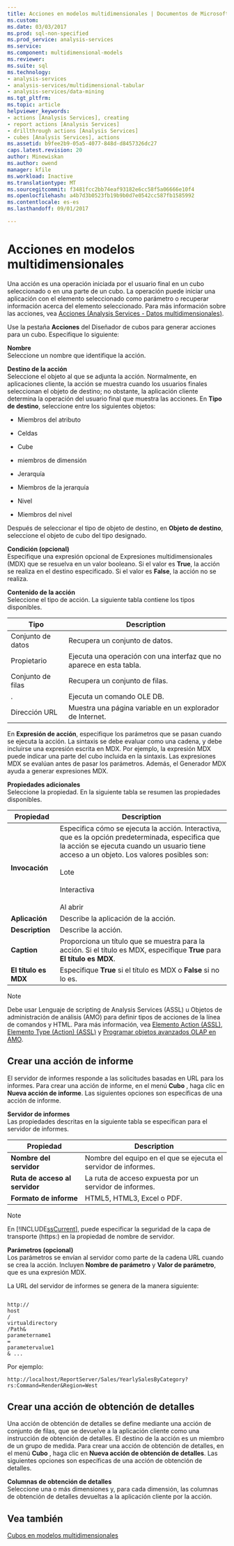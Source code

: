 ```yaml
---
title: Acciones en modelos multidimensionales | Documentos de Microsoft
ms.custom: 
ms.date: 03/03/2017
ms.prod: sql-non-specified
ms.prod_service: analysis-services
ms.service: 
ms.component: multidimensional-models
ms.reviewer: 
ms.suite: sql
ms.technology:
- analysis-services
- analysis-services/multidimensional-tabular
- analysis-services/data-mining
ms.tgt_pltfrm: 
ms.topic: article
helpviewer_keywords:
- actions [Analysis Services], creating
- report actions [Analysis Services]
- drillthrough actions [Analysis Services]
- cubes [Analysis Services], actions
ms.assetid: b9fee2b9-05a5-4077-848d-d8457326dc27
caps.latest.revision: 20
author: Minewiskan
ms.author: owend
manager: kfile
ms.workload: Inactive
ms.translationtype: MT
ms.sourcegitcommit: f3481fcc2bb74eaf93182e6cc58f5a06666e10f4
ms.openlocfilehash: a4b7d3b0523fb19b9b0d7e0542cc587fb1585992
ms.contentlocale: es-es
ms.lasthandoff: 09/01/2017

---
```

# <a name="actions-in-multidimensional-models"></a>Acciones en modelos multidimensionales
  Una acción es una operación iniciada por el usuario final en un cubo seleccionado o en una parte de un cubo. La operación puede iniciar una aplicación con el elemento seleccionado como parámetro o recuperar información acerca del elemento seleccionado. Para más información sobre las acciones, vea [Acciones &#40;Analysis Services - Datos multidimensionales&#41;](../../analysis-services/multidimensional-models/actions-analysis-services-multidimensional-data.md).  
  
 Use la pestaña **Acciones** del Diseñador de cubos para generar acciones para un cubo. Especifique lo siguiente:  
  
 **Nombre**  
 Seleccione un nombre que identifique la acción.  
  
 **Destino de la acción**  
 Seleccione el objeto al que se adjunta la acción. Normalmente, en aplicaciones cliente, la acción se muestra cuando los usuarios finales seleccionan el objeto de destino; no obstante, la aplicación cliente determina la operación del usuario final que muestra las acciones. En **Tipo de destino**, seleccione entre los siguientes objetos:  
  
-   Miembros del atributo  
  
-   Celdas  
  
-   Cube  
  
-   miembros de dimensión  
  
-   Jerarquía  
  
-   Miembros de la jerarquía  
  
-   Nivel  
  
-   Miembros del nivel  
  
 Después de seleccionar el tipo de objeto de destino, en **Objeto de destino**, seleccione el objeto de cubo del tipo designado.  
  
 **Condición (opcional)**  
 Especifique una expresión opcional de Expresiones multidimensionales (MDX) que se resuelva en un valor booleano. Si el valor es **True**, la acción se realiza en el destino especificado. Si el valor es **False**, la acción no se realiza.  
  
 **Contenido de la acción**  
 Seleccione el tipo de acción. La siguiente tabla contiene los tipos disponibles.  
  
|Tipo|Description|  
|----------|-----------------|  
|Conjunto de datos|Recupera un conjunto de datos.|  
|Propietario|Ejecuta una operación con una interfaz que no aparece en esta tabla.|  
|Conjunto de filas|Recupera un conjunto de filas.|  
|.|Ejecuta un comando OLE DB.|  
|Dirección URL|Muestra una página variable en un explorador de Internet.|  
  
 En **Expresión de acción**, especifique los parámetros que se pasan cuando se ejecuta la acción. La sintaxis se debe evaluar como una cadena, y debe incluirse una expresión escrita en MDX. Por ejemplo, la expresión MDX puede indicar una parte del cubo incluida en la sintaxis. Las expresiones MDX se evalúan antes de pasar los parámetros. Además, el Generador MDX ayuda a generar expresiones MDX.  
  
 **Propiedades adicionales**  
 Seleccione la propiedad. En la siguiente tabla se resumen las propiedades disponibles.  
  
|Propiedad|Description|  
|--------------|-----------------|  
|**Invocación**|Especifica cómo se ejecuta la acción. Interactiva, que es la opción predeterminada, especifica que la acción se ejecuta cuando un usuario tiene acceso a un objeto. Los valores posibles son:<br /><br /> Lote<br /><br /> Interactiva<br /><br /> Al abrir|  
|**Aplicación**|Describe la aplicación de la acción.|  
|**Description**|Describe la acción.|  
|**Caption**|Proporciona un título que se muestra para la acción. Si el título es MDX, especifique **True** para **El título es MDX**.|  
|**El título es MDX**|Especifique **True** si el título es MDX o **False** si no lo es.|  
  
> [!NOTE]  
>  Debe usar Lenguaje de scripting de Analysis Services (ASSL) u Objetos de administración de análisis (AMO) para definir tipos de acciones de la línea de comandos y HTML. Para más información, vea [Elemento Action &#40;ASSL&#41;](../../analysis-services/scripting/objects/action-element-assl.md), [Elemento Type &#40;Action&#41; &#40;ASSL&#41;](../../analysis-services/scripting/properties/type-element-action-assl.md) y [Programar objetos avanzados OLAP en AMO](../../analysis-services/multidimensional-models/analysis-management-objects/programming-amo-olap-advanced-objects.md).  
  
## <a name="creating-a-reporting-action"></a>Crear una acción de informe  
 El servidor de informes responde a las solicitudes basadas en URL para los informes. Para crear una acción de informe, en el menú **Cubo** , haga clic en **Nueva acción de informe**. Las siguientes opciones son específicas de una acción de informe.  
  
 **Servidor de informes**  
 Las propiedades descritas en la siguiente tabla se especifican para el servidor de informes.  
  
|Propiedad|Description|  
|--------------|-----------------|  
|**Nombre del servidor**|Nombre del equipo en el que se ejecuta el servidor de informes.|  
|**Ruta de acceso al servidor**|La ruta de acceso expuesta por un servidor de informes.|  
|**Formato de informe**|HTML5, HTML3, Excel o PDF.|  
  
> [!NOTE]  
>  En [!INCLUDE[ssCurrent](../../includes/sscurrent-md.md)], puede especificar la seguridad de la capa de transporte (https:) en la propiedad de nombre de servidor.  
  
 **Parámetros (opcional)**  
 Los parámetros se envían al servidor como parte de la cadena URL cuando se crea la acción. Incluyen **Nombre de parámetro** y **Valor de parámetro**, que es una expresión MDX.  
  
 La URL del servidor de informes se genera de la manera siguiente:  
  
```  
  
http://  
host  
/  
virtualdirectory  
/Path&  
parametername1  
=  
parametervalue1  
& ...  
```  
  
 Por ejemplo:  
  
```  
http://localhost/ReportServer/Sales/YearlySalesByCategory?rs:Command=Render&Region=West  
```  
  
## <a name="creating-a-drillthrough-action"></a>Crear una acción de obtención de detalles  
 Una acción de obtención de detalles se define mediante una acción de conjunto de filas, que se devuelve a la aplicación cliente como una instrucción de obtención de detalles. El destino de la acción es un miembro de un grupo de medida. Para crear una acción de obtención de detalles, en el menú **Cubo** , haga clic en **Nueva acción de obtención de detalles**. Las siguientes opciones son específicas de una acción de obtención de detalles.  
  
 **Columnas de obtención de detalles**  
 Seleccione una o más dimensiones y, para cada dimensión, las columnas de obtención de detalles devueltas a la aplicación cliente por la acción.  
  
## <a name="see-also"></a>Vea también  
 [Cubos en modelos multidimensionales](../../analysis-services/multidimensional-models/cubes-in-multidimensional-models.md)  
  
  

